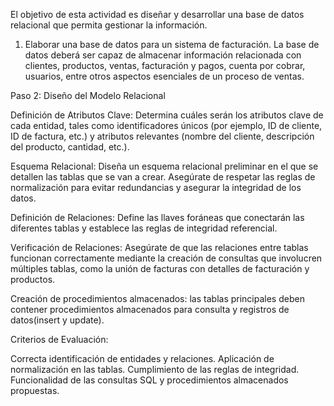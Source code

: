El objetivo de esta actividad es diseñar y desarrollar una base de datos relacional que permita gestionar la información.

1) Elaborar una base de datos para un sistema de facturación. La base de datos deberá ser capaz de almacenar información relacionada con clientes, productos, ventas, facturación y pagos, cuenta por cobrar, usuarios, entre otros aspectos esenciales de un proceso de ventas.

Paso 2: Diseño del Modelo Relacional

Definición de Atributos Clave: Determina cuáles serán los atributos clave de cada entidad, tales como identificadores únicos (por ejemplo, ID de cliente, ID de factura, etc.) y atributos relevantes (nombre del cliente, descripción del producto, cantidad, etc.).

Esquema Relacional: Diseña un esquema relacional preliminar en el que se detallen las tablas que se van a crear. Asegúrate de respetar las reglas de normalización para evitar redundancias y asegurar la integridad de los datos.

Definición de Relaciones: Define las llaves foráneas que conectarán las diferentes tablas y establece las reglas de integridad referencial.

Verificación de Relaciones: Asegúrate de que las relaciones entre tablas funcionan correctamente mediante la creación de consultas que involucren múltiples tablas, como la unión de facturas con detalles de facturación y productos.

Creación de procedimientos almacenados: las tablas principales deben contener procedimientos almacenados para consulta y registros de datos(insert y update).

Criterios de Evaluación:

Correcta identificación de entidades y relaciones.
Aplicación de normalización en las tablas.
Cumplimiento de las reglas de integridad.
Funcionalidad de las consultas SQL y procedimientos almacenados propuestas.
